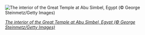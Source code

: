 
![The interior of the Great Temple at Abu Simbel, Egypt (© George Steinmetz/Getty Images)](https://cn.bing.com//th?id=OHR.MainEntryTemple_EN-US5037299759_1920x1080.jpg&rf=LaDigue_1920x1080.jpg&pid=hp)

*[The interior of the Great Temple at Abu Simbel, Egypt (© George Steinmetz/Getty Images)](https://www.bing.com/search?q=abu+simbel+temple&form=hpcapt&filters=HpDate%3a%2220201116_0800%22)*
